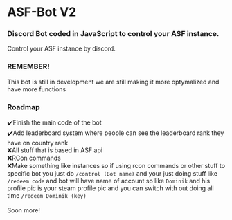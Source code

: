 # ASF-Bot V2

### Discord Bot coded in JavaScript to control your ASF instance.
Control your ASF instance by discord.

### REMEMBER!
This bot is still in development we are still making it more optymalized and have more functions

### Roadmap
✔️Finish the main code of the bot<br>
✔️Add leaderboard system where people can see the leaderboard rank they have on country rank<br>
❌All stuff that is based in ASF api<br>
❌RCon commands<br>
❌Make something like instances so if using rcon commands or other stuff to specific bot you just do `/control (Bot name)` and your just doing stuff like `/redeem code` and bot will have name of account so like `Dominik` and his profile pic is your steam profile pic and you can switch with out doing all time `/redeem Dominik (key)`<br><br>
Soon more!
